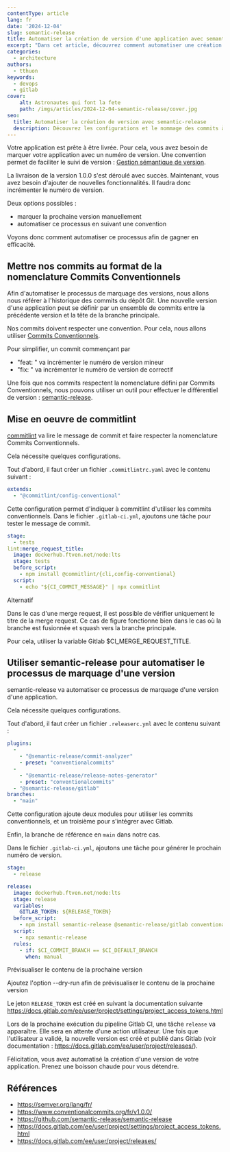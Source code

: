 ```yaml
---
contentType: article
lang: fr
date: '2024-12-04'
slug: semantic-release
title: Automatiser la création de version d'une application avec semantic-release
excerpt: "Dans cet article, découvrez comment automatiser une création de version de votre application grâce à Semantic-Release : nommage des commits et configurations"
categories:
  - architecture
authors:
  - tthuon
keywords:
  - devops
  - gitlab
cover:
    alt: Astronautes qui font la fete
    path: /imgs/articles/2024-12-04-semantic-release/cover.jpg
seo:
  title: Automatiser la création de version avec semantic-release
  description: Découvrez les configurations et le nommage des commits à réaliser pour automatiser le marquage de version de votre application avec semantic-release.
---
```


Votre application est prête à être livrée. Pour cela, vous avez besoin de marquer votre application avec un numéro de version. Une convention permet de faciliter le suivi de version : [Gestion sémantique de version](https://semver.org/lang/fr/).

La livraison de la version 1.0.0 s'est déroulé avec succès. Maintenant, vous avez besoin d'ajouter de nouvelles fonctionnalités. Il faudra donc incrémenter le numéro de version.

Deux options possibles :
- marquer la prochaine version manuellement
- automatiser ce processus en suivant une convention

Voyons donc comment automatiser ce processus afin de gagner en efficacité.

## Mettre nos commits au format de la nomenclature Commits Conventionnels

Afin d'automatiser le processus de marquage des versions, nous allons nous référer à l'historique des commits du dépôt Git. Une nouvelle version d'une application peut se définir par un ensemble de commits entre la précédente version et la tête de la branche principale.

Nos commits doivent respecter une convention. Pour cela, nous allons utiliser [Commits Conventionnels](https://www.conventionalcommits.org/fr/v1.0.0/).

Pour simplifier, un commit commençant par
- "feat: " va incrémenter le numéro de version mineur
- "fix: " va incrémenter le numéro de version de correctif

Une fois que nos commits respectent la nomenclature défini par Commits Conventionnels, nous pouvons utiliser un outil pour effectuer le différentiel de version : [semantic-release](https://github.com/semantic-release/semantic-release).

## Mise en oeuvre de commitlint

[commitlint](https://commitlint.js.org/) va lire le message de commit et faire respecter la nomenclature Commits Conventionnels.

Cela nécessite quelques configurations.

Tout d'abord, il faut créer un fichier `.commitlintrc.yaml` avec le contenu suivant :

```yaml
extends:
  - "@commitlint/config-conventional"
```
Cette configuration permet d'indiquer à commitlint d'utiliser les commits conventionnels.
Dans le fichier `.gitlab-ci.yml`, ajoutons une tâche pour tester le message de commit.

```yaml
stage:
  - tests
lint:merge_request_title:
  image: dockerhub.ftven.net/node:lts
  stage: tests
  before_script:
    - npm install @commitlint/{cli,config-conventional}
  script:
    - echo "${CI_COMMIT_MESSAGE}" | npx commitlint
```

<div class="admonition note" markdown="1"><p class="admonition-title">Alternatif</p>

Dans le cas d'une merge request, il est possible de vérifier uniquement le titre de la merge request. Ce cas de figure fonctionne bien dans le cas où la branche est fusionnée et squash vers la branche principale.

Pour cela, utiliser la variable Gitlab $CI_MERGE_REQUEST_TITLE.
</div>


## Utiliser semantic-release pour automatiser le processus de marquage d'une version

semantic-release va automatiser ce processus de marquage d'une version d'une application.

Cela nécessite quelques configurations.

Tout d'abord, il faut créer un fichier `.releaserc.yml` avec le contenu suivant :

```yaml
plugins:
  -
    - "@semantic-release/commit-analyzer"
    - preset: "conventionalcommits"
  -
    - "@semantic-release/release-notes-generator"
    - preset: "conventionalcommits"
  - "@semantic-release/gitlab"
branches:
  - "main"
```

Cette configuration ajoute deux modules pour utiliser les commits conventionnels, et un troisième pour s'intégrer avec Gitlab.

Enfin, la branche de référence en `main` dans notre cas.

Dans le fichier `.gitlab-ci.yml`, ajoutons une tâche pour générer le prochain numéro de version.

```yaml
stage:
  - release

release:
  image: dockerhub.ftven.net/node:lts
  stage: release
  variables:
    GITLAB_TOKEN: ${RELEASE_TOKEN}
  before_script:
    - npm install semantic-release @semantic-release/gitlab conventional-changelog-conventionalcommits
  script:
    - npx semantic-release
  rules:
    - if: $CI_COMMIT_BRANCH == $CI_DEFAULT_BRANCH
      when: manual
```

<div class="admonition info" markdown="1"><p class="admonition-title">Prévisualiser le contenu de la prochaine version</p>
Ajoutez l'option --dry-run afin de prévisualiser le contenu de la prochaine version
</div>

Le jeton `RELEASE_TOKEN` est créé en suivant la documentation suivante https://docs.gitlab.com/ee/user/project/settings/project_access_tokens.html

Lors de la prochaine exécution du pipeline Gitlab CI, une tâche `release` va apparaître. Elle sera en attente d'une action utilisateur. Une fois que l'utilisateur a validé, la nouvelle version est créé et publié dans Gitlab (voir documentation : https://docs.gitlab.com/ee/user/project/releases/).

Félicitation, vous avez automatisé la création d'une version de votre application. Prenez une boisson chaude pour vous détendre.

## Références

- https://semver.org/lang/fr/
- https://www.conventionalcommits.org/fr/v1.0.0/
- https://github.com/semantic-release/semantic-release
- https://docs.gitlab.com/ee/user/project/settings/project_access_tokens.html
- https://docs.gitlab.com/ee/user/project/releases/

